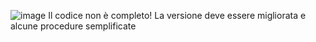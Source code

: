 ![image](https://github.com/StefanoBrunetti/JAVA-REPOSITORY/assets/65675679/78a18f02-3b55-4bee-98ce-c51460a7012d)
Il codice non è completo!
La versione deve essere migliorata e alcune procedure semplificate
